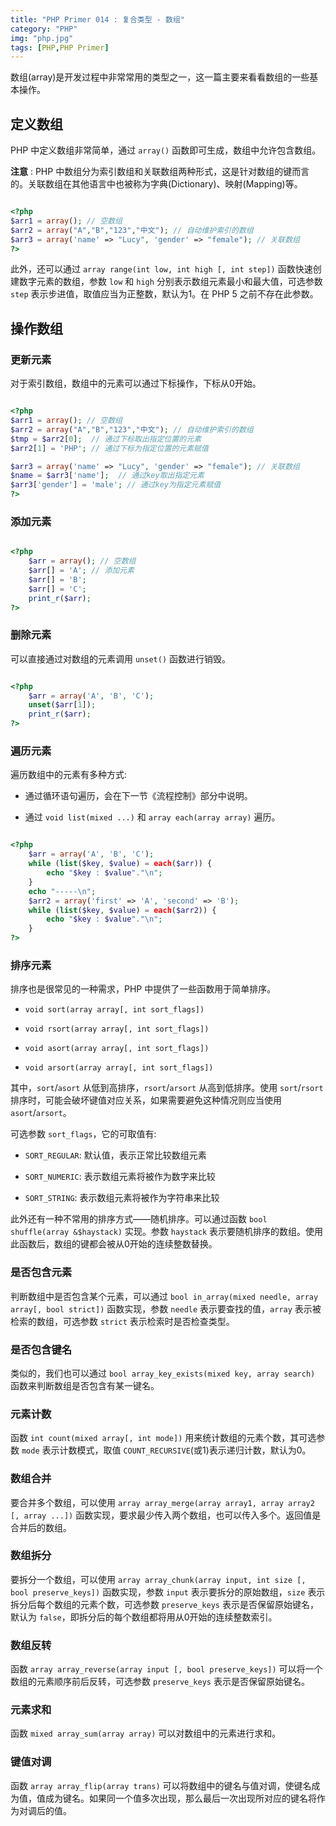 ```yaml
---
title: "PHP Primer 014 : 复合类型 - 数组"
category: "PHP"
img: "php.jpg"
tags: [PHP,PHP Primer]
---
```

数组(array)是开发过程中非常常用的类型之一，这一篇主要来看看数组的一些基本操作。

## 定义数组

PHP 中定义数组非常简单，通过 `array()` 函数即可生成，数组中允许包含数组。

**注意** : PHP 中数组分为索引数组和关联数组两种形式，这是针对数组的键而言的。关联数组在其他语言中也被称为字典(Dictionary)、映射(Mapping)等。

```php

<?php
$arr1 = array(); // 空数组
$arr2 = array("A","B","123","中文"); // 自动维护索引的数组
$arr3 = array('name' => "Lucy", 'gender' => "female"); // 关联数组
?>

```


此外，还可以通过 `array range(int low, int high [, int step])` 函数快速创建数字元素的数组，参数 `low` 和 `high` 分别表示数组元素最小和最大值，可选参数 `step` 表示步进值，取值应当为正整数，默认为1。在 PHP 5 之前不存在此参数。

## 操作数组

### 更新元素

对于索引数组，数组中的元素可以通过下标操作，下标从0开始。

```php

<?php
$arr1 = array(); // 空数组
$arr2 = array("A","B","123","中文"); // 自动维护索引的数组
$tmp = $arr2[0];  // 通过下标取出指定位置的元素
$arr2[1] = 'PHP'; // 通过下标为指定位置的元素赋值

$arr3 = array('name' => "Lucy", 'gender' => "female"); // 关联数组
$name = $arr3['name'];  // 通过key取出指定元素
$arr3['gender'] = 'male'; // 通过key为指定元素赋值
?>

```


### 添加元素

```php

<?php 
	$arr = array(); // 空数组
	$arr[] = 'A'; // 添加元素
	$arr[] = 'B';
	$arr[] = 'C';
	print_r($arr);
?>

```


### 删除元素

可以直接通过对数组的元素调用 `unset()` 函数进行销毁。

```php

<?php 
	$arr = array('A', 'B', 'C');
	unset($arr[1]);
	print_r($arr);
?>

```


### 遍历元素

遍历数组中的元素有多种方式:

* 通过循环语句遍历，会在下一节《流程控制》部分中说明。

* 通过 `void list(mixed ...)` 和 `array each(array array)` 遍历。

```php

<?php 
	$arr = array('A', 'B', 'C');
	while (list($key, $value) = each($arr)) {
		echo "$key : $value"."\n";
	}
	echo "-----\n";
	$arr2 = array('first' => 'A', 'second' => 'B');
	while (list($key, $value) = each($arr2)) {
		echo "$key : $value"."\n";
	}
?>

```


### 排序元素

排序也是很常见的一种需求，PHP 中提供了一些函数用于简单排序。

* `void sort(array array[, int sort_flags])`

* `void rsort(array array[, int sort_flags])`

* `void asort(array array[, int sort_flags])`

* `void arsort(array array[, int sort_flags])`

其中，`sort`/`asort` 从低到高排序，`rsort`/`arsort` 从高到低排序。使用 `sort`/`rsort` 排序时，可能会破坏键值对应关系，如果需要避免这种情况则应当使用 `asort`/`arsort`。

可选参数 `sort_flags`，它的可取值有:

* `SORT_REGULAR`: 默认值，表示正常比较数组元素

* `SORT_NUMERIC`: 表示数组元素将被作为数字来比较

* `SORT_STRING`: 表示数组元素将被作为字符串来比较

此外还有一种不常用的排序方式——随机排序。可以通过函数 `bool shuffle(array &$haystack)` 实现。参数 `haystack` 表示要随机排序的数组。使用此函数后，数组的键都会被从0开始的连续整数替换。

### 是否包含元素

判断数组中是否包含某个元素，可以通过 `bool in_array(mixed needle, array array[, bool strict])` 函数实现，参数 `needle` 表示要查找的值，`array` 表示被检索的数组，可选参数 `strict` 表示检索时是否检查类型。

### 是否包含键名

类似的，我们也可以通过 `bool array_key_exists(mixed key, array search)` 函数来判断数组是否包含有某一键名。

### 元素计数

函数 `int count(mixed array[, int mode])` 用来统计数组的元素个数，其可选参数 `mode` 表示计数模式，取值 `COUNT_RECURSIVE`(或1)表示递归计数，默认为0。

### 数组合并

要合并多个数组，可以使用 `array array_merge(array array1, array array2 [, array ...])` 函数实现，要求最少传入两个数组，也可以传入多个。返回值是合并后的数组。

### 数组拆分

要拆分一个数组，可以使用 `array array_chunk(array input, int size [, bool preserve_keys])` 函数实现，参数 `input` 表示要拆分的原始数组，`size` 表示拆分后每个数组的元素个数，可选参数 `preserve_keys` 表示是否保留原始键名，默认为 `false`，即拆分后的每个数组都将用从0开始的连续整数索引。

### 数组反转

函数 `array array_reverse(array input [, bool preserve_keys])` 可以将一个数组的元素顺序前后反转，可选参数 `preserve_keys` 表示是否保留原始键名。

### 元素求和

函数 `mixed array_sum(array array)` 可以对数组中的元素进行求和。

### 键值对调

函数 `array array_flip(array trans)` 可以将数组中的键名与值对调，使键名成为值，值成为键名。如果同一个值多次出现，那么最后一次出现所对应的键名将作为对调后的值。







